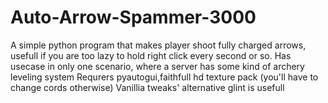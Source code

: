 # Auto-Arrow-Spammer-3000
A simple python program that makes player shoot fully charged arrows, usefull if you are too lazy to hold right click every second or so.
Has usecase in only one scenario, where a server has some kind of archery leveling system
Requrers pyautogui,faithfull hd texture pack (you'll have to change cords otherwise)
Vanillia tweaks' alternative glint is usefull

